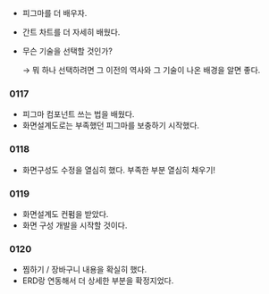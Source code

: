 - 피그마를 더 배우자.
- 간트 차트를 더 자세히 배웠다.

- 무슨 기술을 선택할 것인가?

  → 뭐 하나 선택하려면 그 이전의 역사와 그 기술이 나온 배경을 알면 좋다.



### 0117

- 피그마 컴포넌트 쓰는 법을 배웠다.
- 화면설계도로는 부족했던 피그마를 보충하기 시작했다.



### 0118

- 화면구성도 수정을 열심히 했다. 부족한 부분 열심히 채우기!



### 0119

- 화면설계도 컨펌을 받았다.
- 화면 구성 개발을 시작할 것이다.



### 0120

- 찜하기 / 장바구니 내용을 확실히 했다.
- ERD랑 연동해서 더 상세한 부분을 확정지었다.